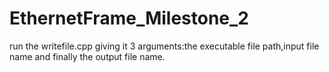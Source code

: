 # EthernetFrame_Milestone_2
run the writefile.cpp giving it 3 arguments:the executable file path,input file name and finally the output file name.
